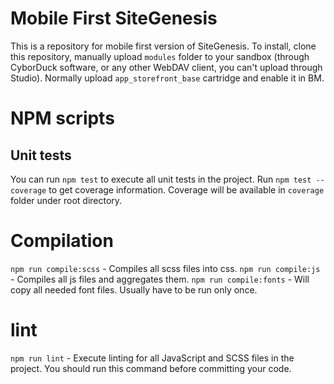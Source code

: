 # Mobile First SiteGenesis

This is a repository for mobile first version of SiteGenesis. To install, clone this repository, manually upload `modules` folder to your sandbox (through CyborDuck software, or any other WebDAV client, you can't upload through Studio). Normally upload `app_storefront_base` cartridge and enable it in BM.

# NPM scripts

## Unit tests

You can run `npm test` to execute all unit tests in the project. Run `npm test --coverage` to get coverage information. Coverage will be available in `coverage` folder under root directory.

# Compilation

`npm run compile:scss` - Compiles all scss files into css.
`npm run compile:js` - Compiles all js files and aggregates them.
`npm run compile:fonts` - Will copy all needed font files. Usually have to be run only once.

# lint

`npm run lint` - Execute linting for all JavaScript and SCSS files in the project. You should run this command before committing your code.
